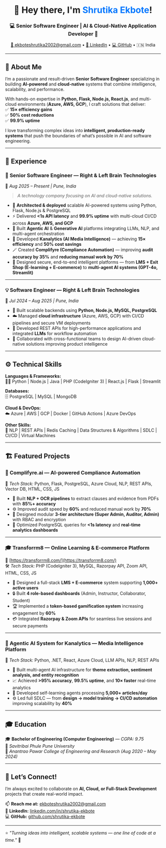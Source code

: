 <h1 align="center">👋 Hey there, I'm <span style="color:#0078ff;">Shrutika Ekbote</span>!</h1>
<h3 align="center">💻 Senior Software Engineer | AI & Cloud-Native Application Developer 🚀</h3>

<p align="center">
  <a href="mailto:ekboteshrutika2002@gmail.com">📧 ekboteshrutika2002@gmail.com</a> •  
  <a href="https://www.linkedin.com/in/shrutika-ekbote/">🔗 LinkedIn</a> • 
  <a href="https://github.com/shrutika-ekbote">💻 GitHub</a> • 🇮🇳 India
</p>

---

## 🧠 About Me  

I’m a passionate and result-driven **Senior Software Engineer** specializing in building **AI-powered** and **cloud-native** systems that combine intelligence, scalability, and performance.  

With hands-on expertise in **Python, Flask, Node.js, React.js**, and multi-cloud environments (**Azure, AWS, GCP**), I craft solutions that deliver:  
✅ **15× efficiency gains**  
✅ **50% cost reductions**  
✅ **99.9% uptime**  

I love transforming complex ideas into **intelligent, production-ready systems** that push the boundaries of what’s possible in AI and software engineering.  

---

## 🚀 Experience  

### 💼 **Senior Software Engineer — Right & Left Brain Technologies**  
📍 *Aug 2025 – Present | Pune, India*  

> *A technology company focusing on AI and cloud-native solutions.*

- 🧩 **Architected & deployed** scalable AI-powered systems using Python, Flask, Node.js & PostgreSQL  
- ⚡ Delivered **<1s API latency** and **99.9% uptime** with multi-cloud CI/CD across **Azure, AWS, and GCP**  
- 🧠 Built **Agentic AI** & **Generative AI** platforms integrating LLMs, NLP, and multi-agent orchestration  
- 🤖 Developed **Kanalytics (AI Media Intelligence)** — achieving **15× efficiency** and **50% cost savings**  
- 🪄 Created **Complifyre (Compliance Automation)** — improving **audit accuracy by 35%** and **reducing manual work by 70%**  
- 🧰 Designed secure, end-to-end intelligent platforms — from **LMS + Exit Shop (E-learning + E-commerce)** to **multi-agent AI systems (GPT-4o, Streamlit)**  

---

### 💡 **Software Engineer — Right & Left Brain Technologies**  
📍 *Jul 2024 – Aug 2025 | Pune, India*  

- 🧱 Built scalable backends using **Python, Node.js, MySQL, PostgreSQL**  
- ☁️ Managed **cloud infrastructure** (Azure, AWS, GCP) with CI/CD pipelines and secure VM deployments  
- 🔗 Developed REST APIs for high-performance applications and integrated **LLMs** for workflow automation  
- 🤝 Collaborated with cross-functional teams to design AI-driven cloud-native solutions improving product intelligence  

---

## ⚙️ Technical Skills  

**Languages & Frameworks:**  
🧑‍💻 Python | Node.js | Java | PHP (CodeIgniter 3) | React.js | Flask | Streamlit  

**Databases:**  
🗄️ PostgreSQL | MySQL | MongoDB  

**Cloud & DevOps:**  
☁️ Azure | AWS | GCP | Docker | GitHub Actions | Azure DevOps  

**Other Skills:**  
🧠 NLP | REST APIs | Redis Caching | Data Structures & Algorithms | SDLC | CI/CD | Virtual Machines  

---

## 🏗️ Featured Projects  

### 🧾 **Complifyre.ai — AI-powered Compliance Automation**  
🔗 *Tech Stack:* Python, Flask, PostgreSQL, Azure Cloud, NLP, REST APIs, Vector DB, HTML, CSS, JS  

- 🤖 Built **NLP + OCR pipelines** to extract clauses and evidence from PDFs with **85%+ accuracy**  
- ⚙️ Improved audit speed by **60%** and reduced manual work by **70%**  
- 🧩 Designed modular **3-tier architecture (Super Admin, Auditor, Admin)** with RBAC and encryption  
- 🚀 Optimized PostgreSQL queries for **<1s latency** and **real-time analytics dashboards**  

---

### 🎓 **Transforrm8 — Online Learning & E-commerce Platform**  
🔗 [https://transforrm8.com/](https://transforrm8.com/)  
🛠️ *Tech Stack:* PHP (CodeIgniter 3), MySQL, Razorpay API, Zoom API, HTML, CSS, JS  

- 🧱 Designed a full-stack **LMS + E-commerce** system supporting **1,000+ active users**  
- 🔒 Built **4 role-based dashboards** (Admin, Instructor, Collaborator, Student)  
- 🏆 Implemented a **token-based gamification system** increasing engagement by **60%**  
- 💳 Integrated **Razorpay & Zoom APIs** for seamless live sessions and secure payments  

---

### 🧠 **Agentic AI System for Kanalytics — Media Intelligence Platform**  
🧰 *Tech Stack:* Python, .NET, React, Azure Cloud, LLM APIs, NLP, REST APIs  

- 🧮 Built multi-agent AI infrastructure for **theme extraction, sentiment analysis, and entity recognition**  
- 📈 Achieved **>95% accuracy**, **99.5% uptime**, and **10× faster** real-time analytics  
- 🧠 Developed self-learning agents processing **5,000+ articles/day**  
- ⚙️ Led full SDLC — from **design → model training → CI/CD automation** improving scalability by **40%**  

---

## 🎓 Education  

🎓 **Bachelor of Engineering (Computer Engineering)** — *CGPA: 9.75*  
🏫 *Savitribai Phule Pune University*  
📍 *Anantrao Pawar College of Engineering and Research (Aug 2020 – May 2024)*  

---

## 💬 Let’s Connect!  

I’m always excited to collaborate on **AI, Cloud, or Full-Stack Development** projects that create real-world impact.  

📫 **Reach me at:** [ekboteshrutika2002@gmail.com](mailto:ekboteshrutika2002@gmail.com)  
💼 **LinkedIn:** [linkedin.com/in/shrutika-ekbote](https://www.linkedin.com/in/shrutika-ekbote/)  
💻 **GitHub:** [github.com/shrutika-ekbote](https://github.com/shrutika-ekbote)

---

⭐ *"Turning ideas into intelligent, scalable systems — one line of code at a time."* 🚀
